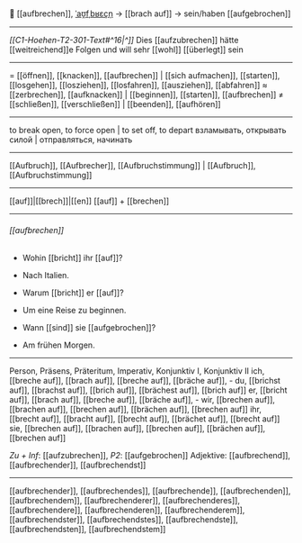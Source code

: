 🚪 [[aufbrechen]], [ˈaʊ̯fˌbʁɛçn̩](https://youglish.com/pronounce/aufbrechen/german) → [[brach auf]] → sein/haben [[aufgebrochen]]

---
*[[C1-Hoehen-T2-301-Text#^16|^]]* Dies [[aufzubrechen]] hätte [[weitreichend]]e Folgen und will sehr [[wohl]] [[überlegt]] sein

---
= [[öffnen]], [[knacken]], [[aufbrechen]] | [[sich aufmachen]], [[starten]], [[losgehen]], [[losziehen]], [[losfahren]], [[ausziehen]], [[abfahren]]
≈ [[zerbrechen]], [[aufknacken]] | [[beginnen]], [[starten]], [[aufbrechen]]
≠ [[schließen]], [[verschließen]] | [[beenden]], [[aufhören]]

---
to break open, to force open | to set off, to depart
взламывать, открывать силой | отправляться, начинать

---
[[Aufbruch]], [[Aufbrecher]], [[Aufbruchstimmung]] | [[Aufbruch]], [[Aufbruchstimmung]]

---
[[auf]]|[[brech]]|[[en]]
[[auf]] + [[brechen]]


---
###### [[aufbrechen]]
- Wohin [[bricht]] ihr [[auf]]?
- Nach Italien.

- Warum [[bricht]] er [[auf]]?
- Um eine Reise zu beginnen.

- Wann [[sind]] sie [[aufgebrochen]]?
- Am frühen Morgen.

---
Person, Präsens, Präteritum, Imperativ, Konjunktiv I, Konjunktiv II
ich, [[breche auf]], [[brach auf]], [[breche auf]], [[bräche auf]], -
du, [[brichst auf]], [[brachst auf]], [[brich auf]], [[brächest auf]], [[brich auf]]
er, [[bricht auf]], [[brach auf]], [[breche auf]], [[bräche auf]], -
wir, [[brechen auf]], [[brachen auf]], [[brechen auf]], [[brächen auf]], [[brechen auf]]
ihr, [[brecht auf]], [[bracht auf]], [[brecht auf]], [[brächet auf]], [[brecht auf]]
sie, [[brechen auf]], [[brachen auf]], [[brechen auf]], [[brächen auf]], [[brechen auf]]

*Zu + Inf*: [[aufzubrechen]], *P2*: [[aufgebrochen]]
Adjektive: [[aufbrechend]], [[aufbrechender]], [[aufbrechendst]]

---
[[aufbrechender]], [[aufbrechendes]], [[aufbrechende]], [[aufbrechenden]], [[aufbrechendem]], [[aufbrechenderer]], [[aufbrechenderes]], [[aufbrechendere]], [[aufbrechenderen]], [[aufbrechenderem]], [[aufbrechendster]], [[aufbrechendstes]], [[aufbrechendste]], [[aufbrechendsten]], [[aufbrechendstem]]